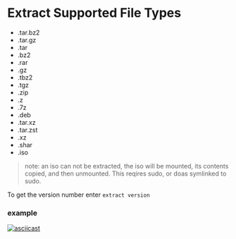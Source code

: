
Extract Supported File Types
==============================

- .tar.bz2 
- .tar.gz
- .tar
- .bz2
- .rar
- .gz
- .tbz2
- .tgz
- .zip
- .z
- .7z
- .deb
- .tar.xz
- .tar.zst
- .xz
- .shar
- .iso
> note: an iso can not be extracted, the iso will be mounted, its contents copied, and then unmounted. This reqires sudo, or doas symlinked to sudo.

To get the version number enter `extract version`

### example

[![asciicast](https://asciinema.org/a/473599.svg)](https://asciinema.org/a/473599)
